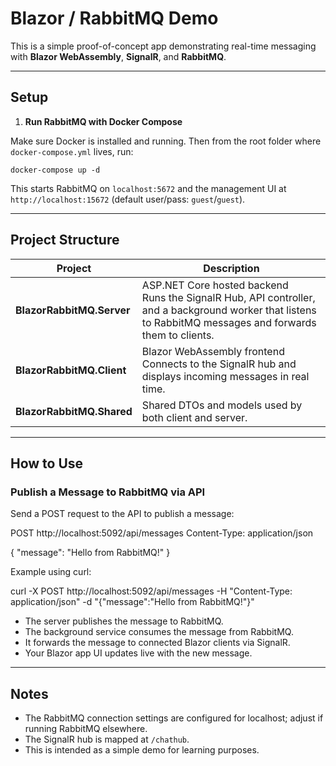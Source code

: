 # Blazor / RabbitMQ Demo

This is a simple proof-of-concept app demonstrating real-time messaging with **Blazor WebAssembly**, **SignalR**, and **RabbitMQ**.

---

## Setup

1. **Run RabbitMQ with Docker Compose**

Make sure Docker is installed and running. Then from the root folder where `docker-compose.yml` lives, run:

```docker-compose up -d```

This starts RabbitMQ on `localhost:5672` and the management UI at `http://localhost:15672` (default user/pass: `guest`/`guest`).

---

## Project Structure

| Project                   | Description                                                     |
|---------------------------|-----------------------------------------------------------------|
| **BlazorRabbitMQ.Server** | ASP.NET Core hosted backend<br>Runs the SignalR Hub, API controller, and a background worker that listens to RabbitMQ messages and forwards them to clients. |
| **BlazorRabbitMQ.Client** | Blazor WebAssembly frontend<br>Connects to the SignalR hub and displays incoming messages in real time. |
| **BlazorRabbitMQ.Shared** | Shared DTOs and models used by both client and server.         |

---

##  How to Use

### Publish a Message to RabbitMQ via API

Send a POST request to the API to publish a message:

POST http://localhost:5092/api/messages
Content-Type: application/json

{
  "message": "Hello from RabbitMQ!"
}

Example using curl:

curl -X POST http://localhost:5092/api/messages -H "Content-Type: application/json" -d "{\"message\":\"Hello from RabbitMQ!\"}"

- The server publishes the message to RabbitMQ.
- The background service consumes the message from RabbitMQ.
- It forwards the message to connected Blazor clients via SignalR.
- Your Blazor app UI updates live with the new message.

---

## Notes

- The RabbitMQ connection settings are configured for localhost; adjust if running RabbitMQ elsewhere.
- The SignalR hub is mapped at `/chathub`.
- This is intended as a simple demo for learning purposes.

